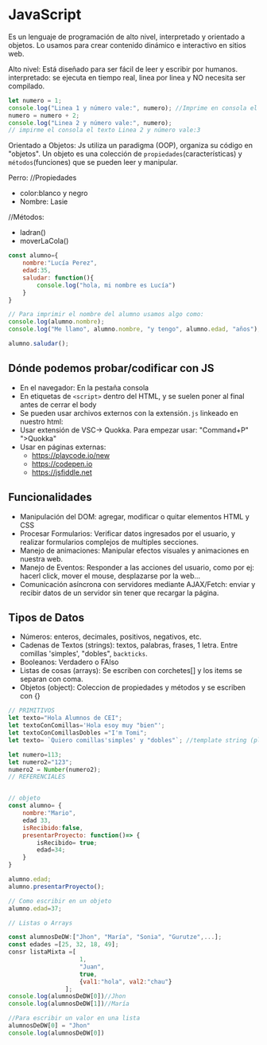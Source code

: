 # JavaScript

Es un lenguaje de programación de alto nivel, interpretado y orientado a objetos. Lo usamos para crear contenido dinámico e interactivo en sitios web.

Alto nivel: Está diseñado para ser fácil de leer y escribir por humanos. 
interpretado: se ejecuta en tiempo real, linea por linea y NO necesita ser compilado.


```js
let numero = 1;
console.log("Linea 1 y número vale:", numero); //Imprime en consola el texto Línea 1 y numero vale: 1
numero = numero + 2;
console.log("Linea 2 y número vale:", numero);
// impirme el consola el texto Linea 2 y número vale:3

```

Orientado a Objetos:
Js utiliza un paradigma (OOP), organiza su código en "objetos". Un objeto es una colección de `propiedades`(características) y `métodos`(funciones) que se pueden leer y manipular.

Perro:
//Propiedades
- color:blanco y negro
- Nombre: Lasie

//Métodos:
- ladran()
- moverLaCola()

```js
const alumno={
    nombre:"Lucía Perez",
    edad:35,
    saludar: function(){
        console.log("hola, mi nombre es Lucía")
    }
}

// Para imprimir el nombre del alumno usamos algo como:
console.log(alumno.nombre);
console.log("Me llamo", alumno.nombre, "y tengo", alumno.edad, "años");

alumno.saludar();
```

## Dónde podemos probar/codificar con JS
- En el navegador: En la pestaña consola
- En etiquetas de `<script>` dentro del HTML, y se suelen poner al final antes de cerrar el body
- Se pueden usar archivos externos con la extensión`.js` linkeado en nuestro html: <script src="./js/miscript.js"></script>
- Usar extensión de VSC-> Quokka. Para empezar usar: "Command+P" ">Quokka"
- Usar en páginas externas: 
    - https://playcode.io/new
    - https://codepen.io
    - https://jsfiddle.net

## Funcionalidades

- Manipulación del DOM: agregar, modificar o quitar elementos HTML y CSS
- Procesar Formularios: Verificar datos ingresados por el usuario, y realizar formularios complejos de multiples secciones.
- Manejo de animaciones: Manipular efectos visuales y animaciones en nuestra web.
- Manejo de Eventos: Responder a las acciones del usuario, como por ej: hacerl click, mover el mouse, desplazarse por la web...
- Comunicación asíncrona con servidores mediante AJAX/Fetch: enviar y recibir datos de un servidor sin tener que recargar la página. 

## Tipos de Datos

- Números: enteros, decimales, positivos, negativos, etc.
- Cadenas de Textos (strings): textos, palabras, frases, 1 letra. Entre comillas 'simples', "dobles", `backticks`.
- Booleanos: Verdadero o FAlso
- Listas de cosas (arrays): Se escriben con corchetes[] y los items se separan con coma.
- Objetos (object): Coleccion de propiedades y métodos y se escriben con {} 

```js
// PRIMITIVOS
let texto="Hola Alumnos de CEI";
let textoConComillas='Hola esoy muy "bien"';
let textoConComillasDobles ="I'm Tomi";
let texto= `Quiero comillas'simples' y "dobles"`; //template string (plantilla)

let numero=113;
let numero2="123";
numero2 = Number(numero2);
// REFERENCIALES


// objeto
const alumno= {
    nombre:"Mario",
    edad 33,
    isRecibido:false,
    presentarProyecto: function()=> {
        isRecibido= true;
        edad=34;
    }
}

alumno.edad;
alumno.presentarProyecto();

// Como escribir en un objeto
alumno.edad=37;

// Listas o Arrays

const alumnosDeDW:["Jhon", "María", "Sonia", "Gurutze",...];
const edades =[25, 32, 18, 49];
consr listaMixta =[
                    1,
                    "Juan",
                    true,
                    {val1:"hola", val2:"chau"}
                ];
console.log(alumnosDeDW[0])//Jhon
console.log(alumnosDeDW[1])//María

//Para escribir un valor en una lista
alumnosDeDW[0] = "Jhon"
console.log(alumnosDeDW[0])
```